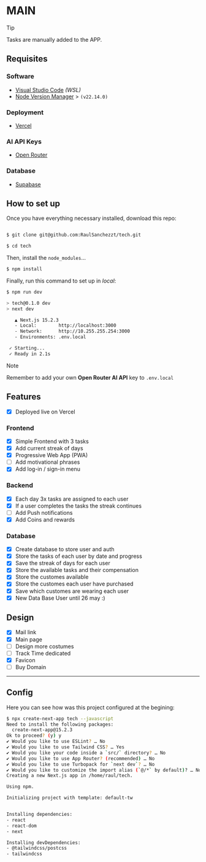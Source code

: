 # MAIN

> [!TIP]
> Tasks are manually added to the APP.

## Requisites

### Software

- [Visual Studio Code](https://code.visualstudio.com/) _(WSL)_
- [Node Version Manager](https://github.com/nvm-sh/nvm) > `(v22.14.0)`

### Deployment

- [Vercel](https://vercel.com/)

### AI API Keys

- [Open Router](https://openrouter.ai/)

### Database

- [Supabase](https://supabase.com/)

## How to set up

Once you have everything necessary installed, download this repo:

```bash

$ git clone git@github.com:RaulSanchezzt/tech.git

$ cd tech

```

Then, install the `node_modules`...

```bash
$ npm install
```

Finally, run this command to set up in _local_:

```bash
$ npm run dev

> tech@0.1.0 dev
> next dev

   ▲ Next.js 15.2.3
   - Local:        http://localhost:3000
   - Network:      http://10.255.255.254:3000
   - Environments: .env.local

 ✓ Starting...
 ✓ Ready in 2.1s
```

> [!NOTE]
> Remember to add your own **Open Router AI API** key to `.env.local`

## Features

- [x] Deployed live on Vercel

### Frontend

- [x] Simple Frontend with 3 tasks
- [x] Add current streak of days
- [x] Progressive Web App (PWA)
- [ ] Add motivational phrases
- [x] Add log-in / sign-in menu

### Backend

- [x] Each day 3x tasks are assigned to each user
- [x] If a user completes the tasks the streak continues
- [ ] Add Push notifications
- [x] Add Coins and rewards

### Database

- [x] Create database to store user and auth
- [x] Store the tasks of each user by date and progress
- [x] Save the streak of days for each user
- [x] Store the available tasks and their compensation
- [x] Store the customes available
- [x] Store the customes each user have purchased
- [x] Save which customes are wearing each user
- [x] New Data Base User until 26 may :)

## Design

- [x] Mail link
- [x] Main page
- [ ] Design more costumes
- [ ] Track Time dedicated
- [x] Favicon
- [ ] Buy Domain

---

## Config

Here you can see how was this project configured at the begining:

```bash
$ npx create-next-app tech --javascript
Need to install the following packages:
  create-next-app@15.2.3
Ok to proceed? (y) y
✔ Would you like to use ESLint? … No
✔ Would you like to use Tailwind CSS? … Yes
✔ Would you like your code inside a `src/` directory? … No
✔ Would you like to use App Router? (recommended) … No
✔ Would you like to use Turbopack for `next dev`? … No
✔ Would you like to customize the import alias (`@/*` by default)? … No
Creating a new Next.js app in /home/raul/tech.

Using npm.

Initializing project with template: default-tw


Installing dependencies:
- react
- react-dom
- next

Installing devDependencies:
- @tailwindcss/postcss
- tailwindcss
```
